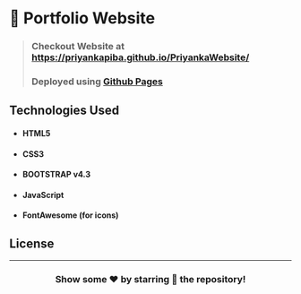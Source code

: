 # 👤 Portfolio Website

> ### Checkout Website at https://priyankapiba.github.io/PriyankaWebsite/
> ### Deployed using [Github Pages](https://pages.github.com/)

## Technologies Used

- #### HTML5
- #### CSS3
- #### BOOTSTRAP v4.3
- #### JavaScript
- #### FontAwesome (for icons)



## License


---

<div align="center">

### Show some ❤️ by starring 🌟 the repository!

</div>
